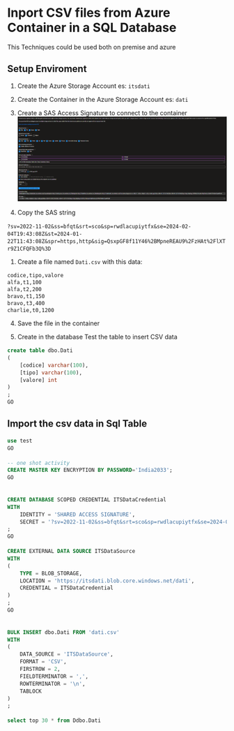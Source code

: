 # Inport CSV files from Azure Container in a SQL Database

This Techniques could be used both on premise and azure

## Setup Enviroment

1. Create the Azure Storage Account es: `itsdati`
2. Create the Container in the Azure Storage Account es: `dati`

3. Create a SAS Access Signature to connect to the container
![Alt text](../Assets/SAS01.png)

4. Copy the SAS string


`?sv=2022-11-02&ss=bfqt&srt=sco&sp=rwdlacupiytfx&se=2024-02-04T19:43:08Z&st=2024-01-22T11:43:08Z&spr=https,http&sig=QsxpGF8f11Y46%2BMpneREAU9%2FzHAt%2FlXTr9Z1CFQFb3Q%3D`

1. Create a file named `Dati.csv` with this data:

``` csv
codice,tipo,valore
alfa,t1,100
alfa,t2,200
bravo,t1,150
bravo,t3,400
charlie,t0,1200
```

4. Save the file in the container

5. Create in the database Test the table to insert CSV data

``` SQL
create table dbo.Dati
(
    [codice] varchar(100),
    [tipo] varchar(100),
    [valore] int
)
;
GO
```

## Import the csv data in Sql Table

``` SQL
use test
GO

-- one shot activity
CREATE MASTER KEY ENCRYPTION BY PASSWORD='India2033';
GO


CREATE DATABASE SCOPED CREDENTIAL ITSDataCredential
WITH 
    IDENTITY = 'SHARED ACCESS SIGNATURE',
    SECRET = '?sv=2022-11-02&ss=bfqt&srt=sco&sp=rwdlacupiytfx&se=2024-02-04T19:43:08Z&st=2024-01-22T11:43:08Z&spr=https,http&sig=QsxpGF8f11Y46%2BMpneREAU9%2FzHAt%2FlXTr9Z1CFQFb3Q%3D'
;
GO

CREATE EXTERNAL DATA SOURCE ITSDataSource
WITH 
(
    TYPE = BLOB_STORAGE, 
    LOCATION = 'https://itsdati.blob.core.windows.net/dati',
    CREDENTIAL = ITSDataCredential
)
;
GO


BULK INSERT dbo.Dati FROM 'dati.csv'
WITH 
(
    DATA_SOURCE = 'ITSDataSource',
    FORMAT = 'CSV', 
    FIRSTROW = 2, 
    FIELDTERMINATOR = ',', 
    ROWTERMINATOR = '\n', 
    TABLOCK
)
;

select top 30 * from Ddbo.Dati
```
